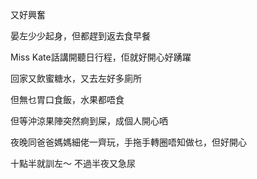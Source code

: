 又好興奮

晏左少少起身，但都趕到返去食早餐

Miss Kate話講開聽日行程，佢就好開心好踴躍

回家又飲蜜糖水，又去左好多廁所

但無乜胃口食飯，水果都唔食

但等沖涼果陣突然痾到屎，成個人開心哂

夜晚同爸爸媽媽細佬一齊玩，手拖手轉圈唔知做乜，但好開心

十點半就訓左～ 不過半夜又急尿